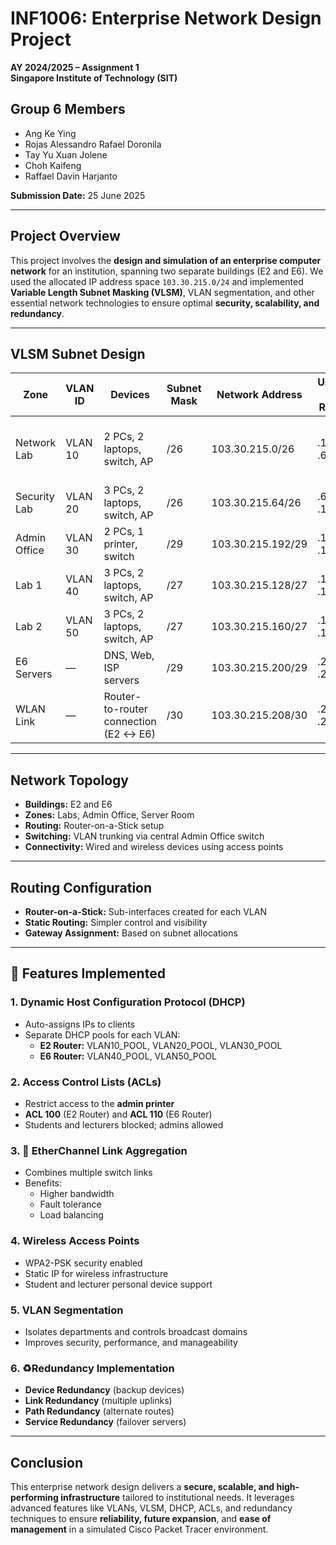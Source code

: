 # INF1006: Enterprise Network Design Project  
**AY 2024/2025 – Assignment 1**  
**Singapore Institute of Technology (SIT)**  

## Group 6 Members
- Ang Ke Ying   
- Rojas Alessandro Rafael Doronila 
- Tay Yu Xuan Jolene  
- Choh Kaifeng  
- Raffael Davin Harjanto

**Submission Date:** 25 June 2025

---

## Project Overview

This project involves the **design and simulation of an enterprise computer network** for an institution, spanning two separate buildings (E2 and E6). We used the allocated IP address space `103.30.215.0/24` and implemented **Variable Length Subnet Masking (VLSM)**, VLAN segmentation, and other essential network technologies to ensure optimal **security, scalability, and redundancy**.

---

## VLSM Subnet Design

| **Zone**         | **VLAN ID** | **Devices**                           | **Subnet Mask** | **Network Address**     | **Usable IP Range** | **Notes**                          |
|------------------|------------|----------------------------------------|------------------|--------------------------|----------------------|------------------------------------|
| Network Lab      | VLAN 10    | 2 PCs, 2 laptops, switch, AP           | /26              | 103.30.215.0/26          | .1 – .62             | Room for 41+ devices and growth    |
| Security Lab     | VLAN 20    | 3 PCs, 2 laptops, switch, AP           | /26              | 103.30.215.64/26         | .65 – .126           | Same as Network Lab                |
| Admin Office     | VLAN 30    | 2 PCs, 1 printer, switch               | /29              | 103.30.215.192/29        | .193 – .198          | Compact office setup               |
| Lab 1            | VLAN 40    | 3 PCs, 2 laptops, switch, AP           | /27              | 103.30.215.128/27        | .129 – .158          | 25+ devices supported              |
| Lab 2            | VLAN 50    | 3 PCs, 2 laptops, switch, AP           | /27              | 103.30.215.160/27        | .161 – .190          | Future expansion ready             |
| E6 Servers       | —          | DNS, Web, ISP servers                  | /29              | 103.30.215.200/29        | .201 – .206          | Core services                      |
| WLAN Link        | —          | Router-to-router connection (E2 ↔ E6)  | /30              | 103.30.215.208/30        | .209 – .210          | Point-to-point IP routing          |

---

## Network Topology

- **Buildings:** E2 and E6  
- **Zones:** Labs, Admin Office, Server Room  
- **Routing:** Router-on-a-Stick setup  
- **Switching:** VLAN trunking via central Admin Office switch  
- **Connectivity:** Wired and wireless devices using access points  

---

## Routing Configuration

- **Router-on-a-Stick:** Sub-interfaces created for each VLAN  
- **Static Routing:** Simpler control and visibility  
- **Gateway Assignment:** Based on subnet allocations  

---

## 🔧 Features Implemented

### 1. Dynamic Host Configuration Protocol (DHCP)
- Auto-assigns IPs to clients  
- Separate DHCP pools for each VLAN:  
  - **E2 Router:** VLAN10_POOL, VLAN20_POOL, VLAN30_POOL  
  - **E6 Router:** VLAN40_POOL, VLAN50_POOL  

### 2. Access Control Lists (ACLs)
- Restrict access to the **admin printer**  
- **ACL 100** (E2 Router) and **ACL 110** (E6 Router)  
- Students and lecturers blocked; admins allowed  

### 3. 🔗 EtherChannel Link Aggregation
- Combines multiple switch links  
- Benefits:
  - Higher bandwidth  
  - Fault tolerance  
  - Load balancing  

### 4. Wireless Access Points
- WPA2-PSK security enabled  
- Static IP for wireless infrastructure  
- Student and lecturer personal device support  

### 5. VLAN Segmentation
- Isolates departments and controls broadcast domains  
- Improves security, performance, and manageability  

### 6. ♻Redundancy Implementation
- **Device Redundancy** (backup devices)  
- **Link Redundancy** (multiple uplinks)  
- **Path Redundancy** (alternate routes)  
- **Service Redundancy** (failover servers)

---

## Conclusion

This enterprise network design delivers a **secure, scalable, and high-performing infrastructure** tailored to institutional needs. It leverages advanced features like VLANs, VLSM, DHCP, ACLs, and redundancy techniques to ensure **reliability, future expansion**, and **ease of management** in a simulated Cisco Packet Tracer environment.

